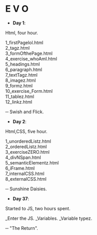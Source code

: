 # E V O

- **Day 1**:

Html, four hour.

1_firstPagelol.html<br/>
2_tagz.html<br/>
3_formOfthePage.html<br/>
4_exercise_whoAmI.html<br/>
5_headings.html<br/>
6_paragraph.html<br/>
7_textTagz.html<br/>
8_imagez.html<br/>
9_formz.html<br/>
10_exercise_Form.html<br/>
11_tablez.html<br/>
12_linkz.html<br/>

─ Swish and Flick.


- **Day 2**:

Html,CSS, five hour.

1_unorderedListz.html<br/>
2_orderedListz.html<br/>
3_exerciseZERO.html<br/>
4_divNSpan.html<br/>
5_semanticElementz.html<br/>
6_iFrame.html<br/>
7_internalCSS.html<br/>
8_externalCSS.html<br/>

─ Sunshine Daisies.



- **Day 37**:

Started to JS, two hours spent.

_Enter the JS.
_Variables.
_Variable typez.

─ "The Return".
